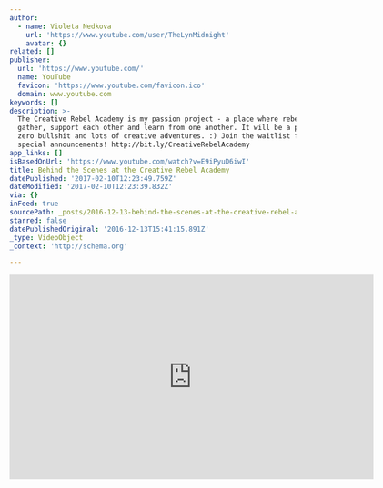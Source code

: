 ```yaml
---
author:
  - name: Violeta Nedkova
    url: 'https://www.youtube.com/user/TheLynMidnight'
    avatar: {}
related: []
publisher:
  url: 'https://www.youtube.com/'
  name: YouTube
  favicon: 'https://www.youtube.com/favicon.ico'
  domain: www.youtube.com
keywords: []
description: >-
  The Creative Rebel Academy is my passion project - a place where rebels
  gather, support each other and learn from one another. It will be a place of
  zero bullshit and lots of creative adventures. :) Join the waitlist for those
  special announcements! http://bit.ly/CreativeRebelAcademy
app_links: []
isBasedOnUrl: 'https://www.youtube.com/watch?v=E9iPyuD6iwI'
title: Behind the Scenes at the Creative Rebel Academy
datePublished: '2017-02-10T12:23:49.759Z'
dateModified: '2017-02-10T12:23:39.832Z'
via: {}
inFeed: true
sourcePath: _posts/2016-12-13-behind-the-scenes-at-the-creative-rebel-academy.md
starred: false
datePublishedOriginal: '2016-12-13T15:41:15.891Z'
_type: VideoObject
_context: 'http://schema.org'

---
```

<iframe src="https://cdn.embedly.com/widgets/media.html?src=https%3A%2F%2Fwww.youtube.com%2Fembed%2FE9iPyuD6iwI%3Ffeature%3Doembed&amp;url=http%3A%2F%2Fwww.youtube.com%2Fwatch%3Fv%3DE9iPyuD6iwI&amp;image=https%3A%2F%2Fi.ytimg.com%2Fvi%2FE9iPyuD6iwI%2Fhqdefault.jpg&amp;key=b7d04c9b404c499eba89ee7072e1c4f7&amp;type=text%2Fhtml&amp;schema=youtube" width="640" height="360" scrolling="no" frameborder="0" allowfullscreen="" style=""></iframe>